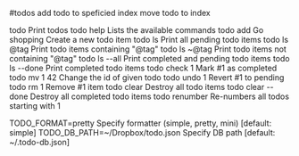 #todos
add todo to speficied index
move todo to index

todo                     Print todos
  todo help                Lists the available commands
  todo add Go shopping     Create a new todo item
  todo ls                  Print all pending todo items
  todo ls @tag             Print todo items containing "@tag"
  todo ls ~@tag            Print todo items not containing "@tag"
  todo ls --all            Print completed and pending todo items
  todo ls --done           Print completed todo items
  todo check 1             Mark #1 as completed
  todo mv 1 42             Change the id of given todo
  todo undo 1              Revert #1 to pending
  todo rm 1                Remove #1 item
  todo clear               Destroy all todo items
  todo clear --done        Destroy all completed todo items
  todo renumber            Re-numbers all todos starting with 1

  TODO_FORMAT=pretty                Specify formatter (simple, pretty, mini) [default: simple]
  TODO_DB_PATH=~/Dropbox/todo.json  Specify DB path [default: ~/.todo-db.json]